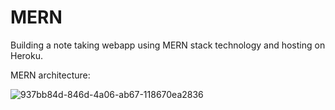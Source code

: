 # MERN

Building a note taking webapp using MERN stack technology and hosting on Heroku.

MERN architecture:

![937bb84d-846d-4a06-ab67-118670ea2836](https://user-images.githubusercontent.com/34264682/141345583-ed2d9e37-1e3b-4206-8e03-03b3ec613d5c.png)
